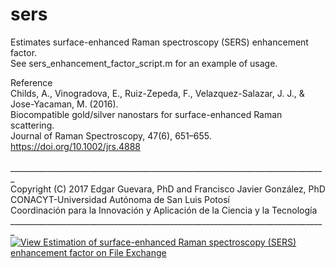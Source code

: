 # sers
Estimates surface-enhanced Raman spectroscopy (SERS) enhancement factor. <br />
See sers_enhancement_factor_script.m for an example of usage. <br />

Reference <br />
Childs, A., Vinogradova, E., Ruiz-Zepeda, F., Velazquez-Salazar, J. J., & Jose-Yacaman, M. (2016).<br />
Biocompatible gold/silver nanostars for surface-enhanced Raman scattering. <br />
Journal of Raman Spectroscopy, 47(6), 651–655. <br />
https://doi.org/10.1002/jrs.4888 <br /> <br />
_______________________________________________________________________________<br />
Copyright (C) 2017 Edgar Guevara, PhD and Francisco Javier González, PhD <br />
CONACYT-Universidad Autónoma de San Luis Potosí<br />
Coordinación para la Innovación y Aplicación de la Ciencia y la Tecnología<br />
_______________________________________________________________________________<br />
[![View Estimation of surface-enhanced Raman spectroscopy (SERS) enhancement factor on File Exchange](https://www.mathworks.com/matlabcentral/images/matlab-file-exchange.svg)](https://la.mathworks.com/matlabcentral/fileexchange/61643-estimation-of-surface-enhanced-raman-spectroscopy-sers-enhancement-factor)
